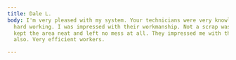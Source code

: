 ```yaml
---
title: Dale L.
body: I'm very pleased with my system. Your technicians were very knowledgeable and
  hard working. I was impressed with their workmanship. Not a scrap was left; they
  kept the area neat and left no mess at all. They impressed me with their politeness
  also. Very efficient workers.

---
```

